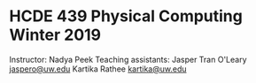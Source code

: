 # HCDE 439 Physical Computing Winter 2019

Instructor: Nadya Peek
Teaching assistants: Jasper Tran O'Leary jaspero@uw.edu Kartika Rathee kartika@uw.edu
